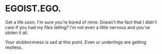 # EGOIST.EGO.
Get a life soon. I'm sure you're bored of mine. 
Doesn't the fact that I didn't care if you had my files telling? I'm not even a little nervous and you've stolen it all. 

Your stubbornness is sad at this point. Even ur underlings are getting restless. 
